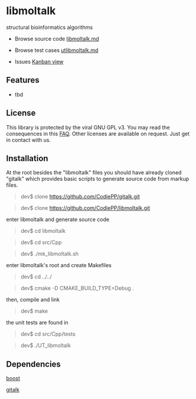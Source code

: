 # libmoltalk

structural bioinformatics algorithms

* Browse source code
[libmoltalk.md](Code/Cpp/libmoltalk.md)

* Browse test cases
[utlibmoltalk.md](Code/Cpp/tests/utlibmoltalk.md)

* Issues
[Kanban view](https://huboard.com/CodiePP/libmoltalk)


## Features

* tbd


## License

This library is protected by the viral GNU GPL v3.
You may read the consequences in this [FAQ](https://www.gnu.org/licenses/gpl-faq.html).
Other licenses are available on request. Just get in contact with us.

## Installation

At the root besides the "libmoltalk" files you should have already cloned "gitalk" which provides basic scripts to generate source code from markup files.

>dev$ clone https://github.com/CodiePP/gitalk.git

>dev$ clone https://github.com/CodiePP/libmoltalk.git

enter libmoltalk and generate source code

>dev$ cd libmoltalk

>dev$ cd src/Cpp

>dev$ ./mk_libmoltalk.sh

enter libmoltalk's root and create Makefiles

>dev$ cd ../../

>dev$ cmake -D CMAKE_BUILD_TYPE=Debug .

then, compile and link
>dev$ make

the unit tests are found in 
>dev$ cd src/Cpp/tests

>dev$ ./UT_libmoltalk

## Dependencies

[boost](http://www.boost.org)

[gitalk](https://github.com/CodiePP/gitalk)

